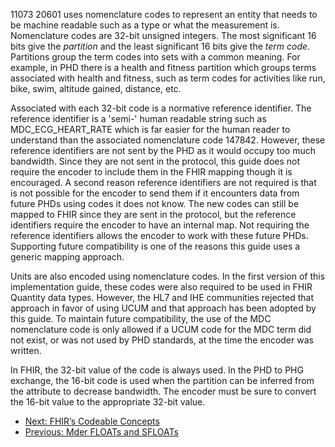 11073 20601 uses nomenclature codes to represent an entity that needs to be machine readable such as a type or what the measurement is. Nomenclature codes are 32-bit unsigned integers. The most significant 16 bits give the *partition* and the least significant 16 bits give the *term code*. Partitions group the term codes into sets with a common meaning. For example, in PHD there is a health and fitness partition which groups terms associated with health and fitness, such as term codes for activities like run, bike, swim, altitude gained, distance, etc.

Associated with each 32-bit code is a normative reference identifier. The reference identifier is a 'semi-' human readable string such as MDC_ECG_HEART_RATE which is far easier for the human reader to understand than the associated nomenclature code 147842. However, these reference identifiers are not sent by the PHD as it would occupy too much bandwidth. Since they are not sent in the protocol, this guide does not require the encoder to include them in the FHIR mapping though it is encouraged. A second reason reference identifiers are not required is that is not possible for the encoder to send them if it encounters data from future PHDs using codes it does not know. The new codes can still be mapped to FHIR since they are sent in the protocol, but the reference identifiers require the encoder to have an internal map. Not requiring the reference identifiers allows the encoder to work with these future PHDs. Supporting future compatibility is one of the reasons this guide uses a generic mapping approach.

Units are also encoded using nomenclature codes. In the first version of this implementation guide, these codes were also required to be used in FHIR Quantity data types. However, the HL7 and IHE communities rejected that approach in favor of using UCUM and that approach has been adopted by this guide. To maintain future compatibility, the use of the MDC nomenclature code is only allowed if a UCUM code for the MDC term did not exist, or was not used by PHD standards, at the time the encoder was written.

In FHIR, the 32-bit value of the code is always used. In the PHD to PHG exchange, the 16-bit code is used when the partition can be inferred from the attribute to decrease bandwidth. The encoder must be sure to convert the 16-bit value to the appropriate 32-bit value.

 - [Next: FHIR’s Codeable Concepts](CodeableConcepts.html)
 - [Previous: Mder FLOATs and SFLOATs](MderFLOATsandSFLOATs.html)
